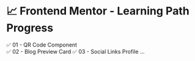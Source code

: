 # 📈 Frontend Mentor - Learning Path Progress

✅ 01 - QR Code Component  
✅ 02 - Blog Preview Card
✅ 03 - Social Links Profile
...

